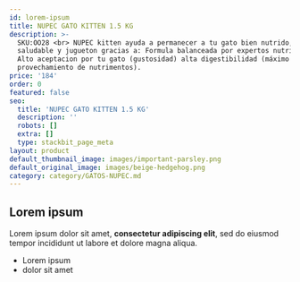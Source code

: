 ```yaml
---
id: lorem-ipsum
title: NUPEC GATO KITTEN 1.5 KG
description: >-
  SKU:OO28 <br> NUPEC kitten ayuda a permanecer a tu gato bien nutrido,
  saludable y jugueton gracias a: Formula balanceada por expertos nutrionistas.
  Alto aceptacion por tu gato (gustosidad) alta digestibilidad (máximo
  provechamiento de nutrimentos).
price: '184'
order: 0
featured: false
seo:
  title: 'NUPEC GATO KITTEN 1.5 KG'
  description: ''
  robots: []
  extra: []
  type: stackbit_page_meta
layout: product
default_thumbnail_image: images/important-parsley.png
default_original_image: images/beige-hedgehog.png
category: category/GATOS-NUPEC.md
---
```

## Lorem ipsum

Lorem ipsum dolor sit amet, **consectetur adipiscing elit**, sed do eiusmod tempor incididunt ut labore et dolore magna aliqua.

- Lorem ipsum
- dolor sit amet